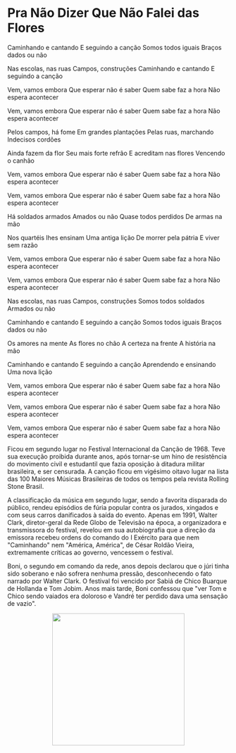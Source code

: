 <h1>Pra Não Dizer Que Não Falei das Flores</h1>

Caminhando e cantando
E seguindo a canção
Somos todos iguais
Braços dados ou não

Nas escolas, nas ruas
Campos, construções
Caminhando e cantando
E seguindo a canção

Vem, vamos embora
Que esperar não é saber
Quem sabe faz a hora
Não espera acontecer

Vem, vamos embora
Que esperar não é saber
Quem sabe faz a hora
Não espera acontecer

Pelos campos, há fome
Em grandes plantações
Pelas ruas, marchando
Indecisos cordões

Ainda fazem da flor
Seu mais forte refrão
E acreditam nas flores
Vencendo o canhão

Vem, vamos embora
Que esperar não é saber
Quem sabe faz a hora
Não espera acontecer

Vem, vamos embora
Que esperar não é saber
Quem sabe faz a hora
Não espera acontecer

Há soldados armados
Amados ou não
Quase todos perdidos
De armas na mão

Nos quartéis lhes ensinam
Uma antiga lição
De morrer pela pátria
E viver sem razão

Vem, vamos embora
Que esperar não é saber
Quem sabe faz a hora
Não espera acontecer

Vem, vamos embora
Que esperar não é saber
Quem sabe faz a hora
Não espera acontecer

Nas escolas, nas ruas
Campos, construções
Somos todos soldados
Armados ou não

Caminhando e cantando
E seguindo a canção
Somos todos iguais
Braços dados ou não

Os amores na mente
As flores no chão
A certeza na frente
A história na mão

Caminhando e cantando
E seguindo a canção
Aprendendo e ensinando
Uma nova lição

Vem, vamos embora
Que esperar não é saber
Quem sabe faz a hora
Não espera acontecer

Vem, vamos embora
Que esperar não é saber
Quem sabe faz a hora
Não espera acontecer

Vem, vamos embora
Que esperar não é saber
Quem sabe faz a hora
Não espera acontecer

Ficou em segundo lugar no Festival Internacional da Canção de 1968. Teve sua execução proibida durante anos, após tornar-se um hino de resistência do movimento civil e estudantil que fazia oposição à ditadura militar brasileira, e ser censurada. A canção ficou em vigésimo oitavo lugar na lista das 100 Maiores Músicas Brasileiras de todos os tempos pela revista Rolling Stone Brasil.

A classificação da música em segundo lugar, sendo a favorita disparada do público, rendeu episódios de fúria popular contra os jurados, xingados e com seus carros danificados à saída do evento. Apenas em 1991, Walter Clark, diretor-geral da Rede Globo de Televisão na época, a organizadora e transmissora do festival, revelou em sua autobiografia que a direção da emissora recebeu ordens do comando do I Exército para que nem "Caminhando" nem "América, América", de César Roldão Vieira, extremamente críticas ao governo, vencessem o festival. 

Boni, o segundo em comando da rede, anos depois declarou que o júri tinha sido soberano e não sofrera nenhuma pressão, desconhecendo o fato narrado por Walter Clark. O festival foi vencido por Sabiá de Chico Buarque de Hollanda e Tom Jobim. Anos mais tarde, Boni confessou que "ver Tom e Chico sendo vaiados era doloroso e Vandré ter perdido dava uma sensação de vazio".
<center>
<img src="https://i.scdn.co/image/ab67616d0000b27306a0f49eca98f102cab5e98c" width='300'>